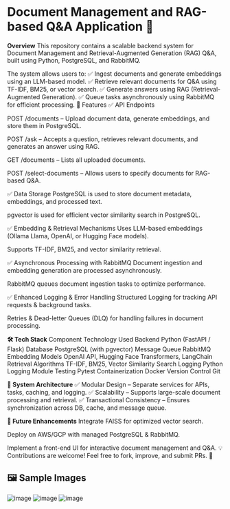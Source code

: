 # Document Management and RAG-based Q&A Application 🚀
**Overview**
This repository contains a scalable backend system for Document Management and Retrieval-Augmented Generation (RAG) Q&A, built using Python, PostgreSQL, and RabbitMQ.

The system allows users to:
✅ Ingest documents and generate embeddings using an LLM-based model.
✅ Retrieve relevant documents for Q&A using TF-IDF, BM25, or vector search.
✅ Generate answers using RAG (Retrieval-Augmented Generation).
✅ Queue tasks asynchronously using RabbitMQ for efficient processing.
🎯 Features
✅ API Endpoints

POST /documents – Upload document data, generate embeddings, and store them in PostgreSQL.

POST /ask – Accepts a question, retrieves relevant documents, and generates an answer using RAG.

GET /documents – Lists all uploaded documents.

POST /select-documents – Allows users to specify documents for RAG-based Q&A.

✅ Data Storage
PostgreSQL is used to store document metadata, embeddings, and processed text.

pgvector is used for efficient vector similarity search in PostgreSQL.

✅ Embedding & Retrieval Mechanisms
Uses LLM-based embeddings (Ollama Llama, OpenAI, or Hugging Face models).

Supports TF-IDF, BM25, and vector similarity retrieval.

✅ Asynchronous Processing with RabbitMQ
Document ingestion and embedding generation are processed asynchronously.

RabbitMQ queues document ingestion tasks to optimize performance.

✅ Enhanced Logging & Error Handling
Structured Logging for tracking API requests & background tasks.

Retries & Dead-letter Queues (DLQ) for handling failures in document processing.

**🛠 Tech Stack**
Component	Technology Used
Backend	Python (FastAPI / Flask)
Database	PostgreSQL (with pgvector)
Message Queue	RabbitMQ
Embedding Models	OpenAI API, Hugging Face Transformers, LangChain
Retrieval Algorithms	TF-IDF, BM25, Vector Similarity Search
Logging	Python Logging Module
Testing	Pytest
Containerization	Docker
Version Control	Git


**📐 System Architecture**
✅ Modular Design – Separate services for APIs, tasks, caching, and logging.
✅ Scalability – Supports large-scale document processing and retrieval.
✅ Transactional Consistency – Ensures synchronization across DB, cache, and message queue.


**📌 Future Enhancements**
Integrate FAISS for optimized vector search.

Deploy on AWS/GCP with managed PostgreSQL & RabbitMQ.

Implement a front-end UI for interactive document management and Q&A.
💡 Contributions are welcome! Feel free to fork, improve, and submit PRs. 🚀


## 🖼 Sample Images
![image](https://github.com/user-attachments/assets/d11d071b-b373-462f-8ab6-55cd4da58bec)
![image](https://github.com/user-attachments/assets/7f9324ed-7c96-4a37-a484-87c00273ca43)
![image](https://github.com/user-attachments/assets/ee387730-8788-4ee7-ac4c-7829f3de6e64)






